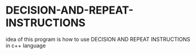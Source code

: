 # DECISION-AND-REPEAT-INSTRUCTIONS

idea of this program is how to use DECISION AND REPEAT INSTRUCTIONS in c++ language
